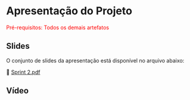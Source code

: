 # Apresentação do Projeto

<span style="color:red">Pré-requisitos: Todos os demais artefatos</span>

## Slides

O conjunto de slides da apresentação está disponível no arquivo abaixo:

📄 [Sprint 2.pdf](./Sprint%202.pdf)


## Vídeo


